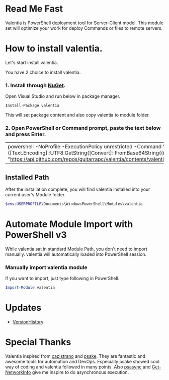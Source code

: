 # Read Me Fast

Valentia is PowerShell deployment tool for Server-Client model.
This module set will optimize your work for deploy Commands or files to remote servers.

# How to install valentia.

Let's start install valentia.

You have 2 choice to install valentia.

### 1. Install through [NuGet](https://www.nuget.org/packages/valentia/). 

Open Visual Studio and run below in package manager.

```
Install-Package valentia
```

This will set package content and also copy valentia to module folder.

### 2. Open PowerShell or Command prompt, paste the text below and press Enter.

||
|----|
|powershell -NoProfile -ExecutionPolicy unrestricted -Command 'iex ([Text.Encoding]::UTF8.GetString([Convert]::FromBase64String((irm "https://api.github.com/repos/guitarrapc/valentia/contents/valentia/Tools/RemoteInstall.ps1").Content))).Remove(0,1)'|

## Installed Path

After the installation complete, you will find valentia installed into your current user's Module folder.

```PowerShell
$env:USERPROFILE\Documents\WindowsPowerShell\Modules\valentia
```

# Automate Module Import with PowerShell v3

While valentia sat in standard Module Path, you don't need to import manually. 
valentia will automatically loaded into PowerShell session.

### Manually import valentia module

If you want to import, just type following in PowerShell.

```PowerShell
Import-Module valentia
```

# Updates

- [VersionHistory](https://github.com/guitarrapc/valentia/blob/master/VersionHistory.md)

# Special Thanks
Valentia inspired from [capistrano](https://github.com/capistrano/capistrano) and [psake](https://github.com/psake/psake). They are fantastic and awesome tools for automation and DevOps. Especially psake showed cool way of coding and valentia followed in many points. Also [psasync](http://newsqlblog.com/category/powershell/powershell-concurrency/) and [Get-NetworkInfo](http://learn-powershell.net/2012/05/13/using-background-runspaces-instead-of-psjobs-for-better-performance/) give me inspire to do asynchronous execution.
